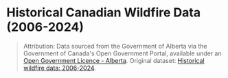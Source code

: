 # Historical Canadian Wildfire Data (2006-2024)


> Attribution: Data sourced from the Government of Alberta via the Government of Canada's Open Government Portal, available under an [Open Government Licence - Alberta](https://open.alberta.ca/licence). Original dataset: [Historical wildfire data: 2006-2024](https://open.canada.ca/data/en/dataset/a221e7a0-4f46-4be7-9c5a-e29de9a3447e).
